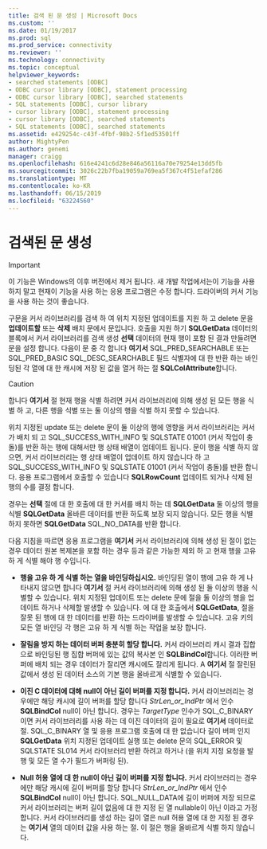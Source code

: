 ```yaml
---
title: 검색 된 문 생성 | Microsoft Docs
ms.custom: ''
ms.date: 01/19/2017
ms.prod: sql
ms.prod_service: connectivity
ms.reviewer: ''
ms.technology: connectivity
ms.topic: conceptual
helpviewer_keywords:
- searched statements [ODBC]
- ODBC cursor library [ODBC], statement processing
- ODBC cursor library [ODBC], searched statements
- SQL statements [ODBC], cursor library
- cursor library [ODBC], statement processing
- cursor library [ODBC], searched statements
- SQL statements [ODBC], searched statements
ms.assetid: e429254c-c43f-4fbf-98b2-5f1ed53501ff
author: MightyPen
ms.author: genemi
manager: craigg
ms.openlocfilehash: 616e4241c6d28e846a56116a70e79254e13dd5fb
ms.sourcegitcommit: 3026c22b7fba19059a769ea5f367c4f51efaf286
ms.translationtype: MT
ms.contentlocale: ko-KR
ms.lasthandoff: 06/15/2019
ms.locfileid: "63224560"
---
```

# <a name="constructing-searched-statements"></a>검색된 문 생성
> [!IMPORTANT]  
>  이 기능은 Windows의 이후 버전에서 제거 됩니다. 새 개발 작업에서는이 기능을 사용 하지 말고 현재이 기능을 사용 하는 응용 프로그램은 수정 합니다. 드라이버의 커서 기능을 사용 하는 것이 좋습니다.  
  
 구문을 커서 라이브러리를 검색 하 여 위치 지정된 업데이트를 지원 하 고 delete 문을 **업데이트할** 또는 **삭제** 배치 문에서 문입니다. 호출을 지원 하기 **SQLGetData** 데이터의 블록에서 커서 라이브러리를 검색 생성 **선택** 데이터의 현재 행이 포함 된 결과 만들려면 문을 설정 합니다. 다음이 문 중 각 합니다 **여기서** SQL_PRED_SEARCHABLE 또는 SQL_PRED_BASIC SQL_DESC_SEARCHABLE 필드 식별자에 대 한 반환 하는 바인딩된 각 열에 대 한 캐시에 저장 된 값을 열거 하는 절  **SQLColAttribute**합니다.  
  
> [!CAUTION]  
>  합니다 **여기서** 절 현재 행을 식별 하려면 커서 라이브러리에 의해 생성 된 모든 행을 식별 하 고, 다른 행을 식별 또는 둘 이상의 행을 식별 하지 못할 수 있습니다.  
  
 위치 지정된 update 또는 delete 문이 둘 이상의 행에 영향을 커서 라이브러리는 커서가 배치 되 고 SQL_SUCCESS_WITH_INFO 및 SQLSTATE 01001 (커서 작업이 충돌)를 반환 하는 행에 대해서만 행 상태 배열이 업데이트 됩니다. 문이 행을 식별 하지 않으면, 커서 라이브러리는 행 상태 배열이 업데이트 하지 않습니다 하 고 SQL_SUCCESS_WITH_INFO 및 SQLSTATE 01001 (커서 작업이 충돌)를 반환 합니다. 응용 프로그램에서 호출할 수 있습니다 **SQLRowCount** 업데이트 되거나 삭제 된 행의 수를 결정 합니다.  
  
 경우는 **선택** 절에 대 한 호출에 대 한 커서를 배치 하는 데 **SQLGetData** 둘 이상의 행을 식별 **SQLGetData** 올바른 데이터를 반환 하도록 보장 되지 않습니다. 모든 행을 식별 하지 못하면 **SQLGetData** SQL_NO_DATA를 반환 합니다.  
  
 다음 지침을 따르면 응용 프로그램을 **여기서** 커서 라이브러리에 의해 생성 된 절이 없는 경우 데이터 원본 복제본을 포함 하는 경우 등과 같은 가능한 제외 하 고 현재 행을 고유 하 게 식별 해야 행 수입니다.  
  
-   **행을 고유 하 게 식별 하는 열을 바인딩하십시오.** 바인딩된 열이 행에 고유 하 게 나타내지 않으면 합니다 **여기서** 절 커서 라이브러리에 의해 생성 된 둘 이상의 행을 식별할 수 있습니다. 위치 지정된 업데이트 또는 delete 문에 절을 둘 이상의 행을 업데이트 하거나 삭제할 발생할 수 있습니다. 에 대 한 호출에서 **SQLGetData**, 절을 잘못 된 행에 대 한 데이터를 반환 하는 드라이버를 발생할 수 있습니다. 고유 키의 모든 열 바인딩 각 행은 고유 하 게 식별 하는 작업을 보장 합니다.  
  
-   **잘림을 방지 하는 데이터 버퍼 충분히 할당 합니다.** 커서 라이브러리 캐시 결과 집합으로 바인딩된 행 집합 버퍼에 있는 값의 복사본 인 **SQLBindCol**합니다. 이러한 버퍼에 배치 되는 경우 데이터가 잘리면 캐시에도 잘리게 됩니다. A **여기서** 절 잘린된 값에서 생성 된 데이터 소스의 기본 행을 올바르게 식별할 수 있습니다.  
  
-   **이진 C 데이터에 대해 null이 아닌 길이 버퍼를 지정 합니다.** 커서 라이브러리는 경우에만 해당 캐시에 길이 버퍼를 할당 합니다 *StrLen_or_IndPtr* 에서 인수 **SQLBindCol** null이 아닌 합니다. 경우는 *TargetType* 인수가 SQL_C_BINARY 이면 커서 라이브러리를 사용 하는 데 이진 데이터의 길이 필요로 **여기서** 데이터로 절. SQL_C_BINARY 열 및 응용 프로그램 호출에 대 한 없습니다 길이 버퍼 인지 **SQLGetData** 위치 지정된 업데이트 실행 또는 delete 문의 SQL_ERROR 및 SQLSTATE SL014 커서 라이브러리 반환 하려고 하거나 (을 위치 지정 요청을 발행 및 모든 열 수가 필드가 버퍼링 된).  
  
-   **Null 허용 열에 대 한 null이 아닌 길이 버퍼를 지정 합니다.** 커서 라이브러리는 경우에만 해당 캐시에 길이 버퍼를 할당 합니다 *StrLen_or_IndPtr* 에서 인수 **SQLBindCol** null이 아닌 합니다. SQL_NULL_DATA에 길이 버퍼에 저장 되므로 커서 라이브러리는 버퍼 길이 없음에 대 한 지정 된 열 nullable이 아닌 이라고 가정 합니다. 커서 라이브러리를 생성 하는 길이 열은 null 허용 열에 대 한 지정 된 경우는 **여기서** 열의 데이터 값을 사용 하는 절. 이 절은 행을 올바르게 식별 하지 않습니다.
